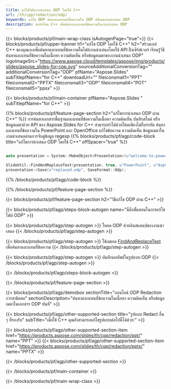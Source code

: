 ```yaml
---
title: แก้ไขไฟล์การนำเสนอ ODP โดยใช้ C++
url: /th/cpp/redaction/odp/
keywords: แก้ไข ODP ค้นหาและแทนที่ข้อความใน ODP อัปเดตงานนำเสนอ ODP
description: ซอร์สโค้ด C++ เพื่อค้นหาและแทนที่ข้อความในงานนำเสนอ ODP
---
```


{{< blocks/products/pf/main-wrap-class isAutogenPage="true">}}
{{< blocks/products/pf/upper-banner h1="แก้ไข ODP โดยใช้ C++" h2="สร้างแอป C++ ของคุณเองเพื่อค้นหาและแทนที่ข้อความในไฟล์งานนำเสนอโดยใช้ API ฝั่งเซิร์ฟเวอร์ เรียนรู้วิธีค้นหาและแทนที่ข้อความในเนื้อหา ความคิดเห็น หรือข้อมูลเมตาของงานนำเสนอ ODP" logoImageSrc="https://www.aspose.cloud/templates/aspose/img/products/slides/aspose_slides-for-cpp.svg" sourceAdditionalConversionTag="" additionalConversionTag="ODP" pfName="Aspose.Slides" subTitlepfName="for C++" downloadUrl="" fileiconsmall1="PPT" fileiconsmall2="PPTX" fileiconsmall3="ODP" fileiconsmall4="POT" fileiconsmall5="ppsx" >}}

{{< blocks/products/pf/main-container pfName="Aspose.Slides " subTitlepfName="for C++" >}}

{{% blocks/products/pf/feature-page-section  h2="แก้ไขการนำเสนอ ODP ผ่าน C++" %}}
การค้นหาเอกสารพื้นฐานและแทนที่ข้อความในเนื้อหา ความคิดเห็น บันทึกสไลด์ หรือข้อมูลเมตาด้วย API ของ Aspose.Slides for C++ สามารถทำได้ด้วยโค้ดเพียงไม่กี่บรรทัด ค้นหาและแทนที่ข้อความใน PowerPoint และ OpenOffice แก้ไขข้อความ ความคิดเห็น ข้อมูลเมตาในงานนำเสนอผ่านการจับคู่ข้อมูล regexp
{{% blocks/products/pf/agp/code-block title="แก้ไขการนำเสนอ ODP โดยใช้ C++" offSpacer="true" %}}

```cpp

auto presentation = System::MakeObject<Presentation>(u"welcome-to-powerpoint.odp");

SlideUtil::FindAndReplaceText(presentation, true, u"PowerPoint", u"Aspose.Slides", nullptr);
presentation->Save(u"replaced.odp", SaveFormat::Odp);	
```

{{% /blocks/products/pf/agp/code-block %}}

{{% /blocks/products/pf/feature-page-section %}}

{{< blocks/products/pf/feature-page-section  h2="วิธีแก้ไข ODP ผ่าน C++" >}}

{{< blocks/products/pf/agp/steps-block-autogen name="นี่คือขั้นตอนในการแก้ไขไฟล์ ODP" >}}

{{< blocks/products/pf/agp/step-autogen >}}
โหลด ODP ด้วยอินสแตนซ์ของงานนำเสนอ
{{< /blocks/products/pf/agp/step-autogen >}}

{{< blocks/products/pf/agp/step-autogen >}}
ใช้เมธอด [FindAndReplaceText](https://reference.aspose.com/slides/cpp/aspose.slides.util/slideutil/findandreplacetext/) เพื่อค้นหาและแทนที่ข้อความ
{{< /blocks/products/pf/agp/step-autogen >}}

{{< blocks/products/pf/agp/step-autogen >}}
บันทึกผลลัพธ์ในรูปแบบ ODP
{{< /blocks/products/pf/agp/step-autogen >}}

{{< /blocks/products/pf/agp/steps-block-autogen >}}

{{< /blocks/products/pf/feature-page-section >}}

{{< blocks/products/pf/agp/demobox sectionTitle="ออนไลน์ ODP Redaction การสาธิตสด" sectionDescription="ค้นหาและแทนที่ข้อความในเนื้อหา ความคิดเห็น หรือข้อมูลเมตาในเอกสาร ODP ทันที" >}}

{{< blocks/products/pf/agp/other-supported-section title="รูปแบบ Redact อื่น ๆ ที่รองรับ" subTitle="เมื่อใช้ C++ คุณยังสามารถแก้ไขรูปแบบต่อไปนี้ได้ด้วย:" >}}

{{< blocks/products/pf/agp/other-supported-section-item href="https://products.aspose.com/slides/th/cpp/redaction/ppt/" name="PPT" >}}
{{< blocks/products/pf/agp/other-supported-section-item href="https://products.aspose.com/slides/th/cpp/redaction/pptx/" name="PPTX" >}}


{{< /blocks/products/pf/agp/other-supported-section >}}

{{< /blocks/products/pf/main-container >}}
    
{{< /blocks/products/pf/main-wrap-class >}}